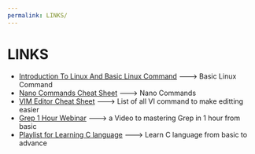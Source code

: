 ```yaml
---
permalink: LINKS/
---
```

# LINKS

* [Introduction To Linux And Basic Linux Command](https://www.youtube.com/results?search_query=linux+debian+for+beginners) ---> Basic Linux Command
* [Nano Commands Cheat Sheet](https://www.thegeekdiary.com/basic-nano-commands-cheat-sheet/) ---> Nano Commands
* [VIM Editor Cheat Sheet](https://vim.rtorr.com/) ---> List of all VI command to make editting easier
* [Grep 1 Hour Webinar](https://www.youtube.com/watch?v=DEgErzyUR2Q) ---> a Video to mastering Grep in 1 hour from basic
* [Playlist for Learning C language](https://www.youtube.com/watch?v=KnvbUiSxvbM&list=PL98qAXLA6aftD9ZlnjpLhdQAOFI8xIB6e) ---> Learn C language from basic to advance

